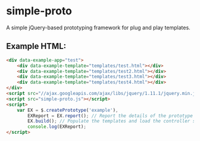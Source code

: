 simple-proto
============

A simple jQuery-based prototyping framework for plug and play templates.

## Example HTML:
```html
<div data-example-app="test">
    <div data-example-template="templates/test.html"></div>
    <div data-example-template="templates/test2.html"></div>
    <div data-example-template="templates/test3.html"></div>
    <div data-example-template="templates/test4.html"></div>
</div>
<script src="//ajax.googleapis.com/ajax/libs/jquery/1.11.1/jquery.min.js"></script>
<script src="simple-proto.js"></script>
<script>
    var EX = $.createPrototype('example'),
        EXReport = EX.report(); // Report the details of the prototype
        EX.build(); // Populate the templates and load the controller script
        console.log(EXReport);
</script>
```
